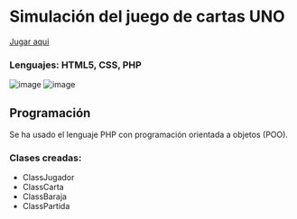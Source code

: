 
# Simulación del juego de cartas UNO 
<a href="https://arsa.alwaysdata.net/web2n/p6/P6_ALBERT_ARREBOLA/index_.php">Jugar aqui</a>
### Lenguajes: HTML5, CSS, PHP 

![image](https://user-images.githubusercontent.com/104431726/231981873-62b6eb6d-537c-4da9-ac45-c5a0539066b2.png)
![image](https://user-images.githubusercontent.com/104431726/231980164-f8955d03-d344-42c5-804b-e2239e81e3f3.png)


## Programación
Se ha usado el lenguaje PHP con programación orientada a objetos (POO).
### Clases creadas:
- ClassJugador
- ClassCarta
- ClassBaraja
- ClassPartida
